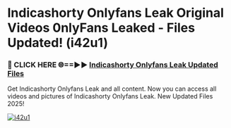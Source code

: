 # Indicashorty Onlyfans Leak Original Videos 0nlyFans Leaked - Files Updated! (i42u1)

<h3>🔴 CLICK HERE 🌐==►► <a href="https://tinyurl.com/x26r9saj" rel="nofollow">Indicashorty Onlyfans Leak Updated Files</a></h3>

Get Indicashorty Onlyfans Leak and all content. Now you can access all videos and pictures of Indicashorty Onlyfans Leak. New Updated Files 2025!

[![i42u1](https://i.imgur.com/LkgZPqh.gif)](https://tinyurl.com/x26r9saj)
